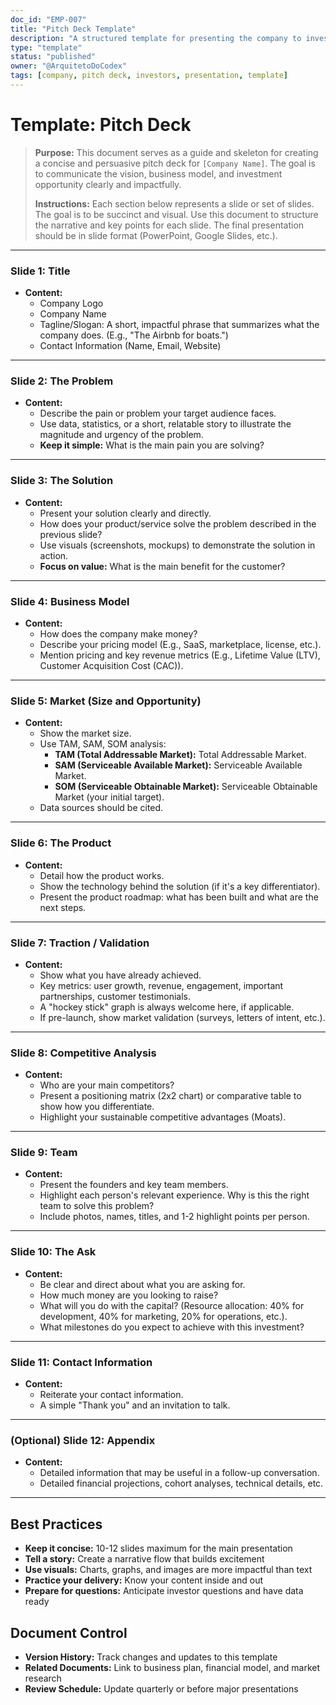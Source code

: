 ```yaml
---
doc_id: "EMP-007"
title: "Pitch Deck Template"
description: "A structured template for presenting the company to investors, clients, and partners, covering key business points in a concise and persuasive manner."
type: "template"
status: "published"
owner: "@ArquitetoDoCodex"
tags: [company, pitch deck, investors, presentation, template]
---
```


# Template: Pitch Deck

> **Purpose:** This document serves as a guide and skeleton for creating a concise and persuasive pitch deck for `[Company Name]`. The goal is to communicate the vision, business model, and investment opportunity clearly and impactfully.
> 
> **Instructions:** Each section below represents a slide or set of slides. The goal is to be succinct and visual. Use this document to structure the narrative and key points for each slide. The final presentation should be in slide format (PowerPoint, Google Slides, etc.).

---

### **Slide 1: Title**

*   **Content:**
    *   Company Logo
    *   Company Name
    *   Tagline/Slogan: A short, impactful phrase that summarizes what the company does. (E.g., "The Airbnb for boats.")
    *   Contact Information (Name, Email, Website)

---

### **Slide 2: The Problem**

*   **Content:**
    *   Describe the pain or problem your target audience faces.
    *   Use data, statistics, or a short, relatable story to illustrate the magnitude and urgency of the problem.
    *   **Keep it simple:** What is the main pain you are solving?

---

### **Slide 3: The Solution**

*   **Content:**
    *   Present your solution clearly and directly.
    *   How does your product/service solve the problem described in the previous slide?
    *   Use visuals (screenshots, mockups) to demonstrate the solution in action.
    *   **Focus on value:** What is the main benefit for the customer?

---

### **Slide 4: Business Model**

*   **Content:**
    *   How does the company make money?
    *   Describe your pricing model (E.g., SaaS, marketplace, license, etc.).
    *   Mention pricing and key revenue metrics (E.g., Lifetime Value (LTV), Customer Acquisition Cost (CAC)).

---

### **Slide 5: Market (Size and Opportunity)**

*   **Content:**
    *   Show the market size.
    *   Use TAM, SAM, SOM analysis:
        *   **TAM (Total Addressable Market):** Total Addressable Market.
        *   **SAM (Serviceable Available Market):** Serviceable Available Market.
        *   **SOM (Serviceable Obtainable Market):** Serviceable Obtainable Market (your initial target).
    *   Data sources should be cited.

---

### **Slide 6: The Product**

*   **Content:**
    *   Detail how the product works.
    *   Show the technology behind the solution (if it's a key differentiator).
    *   Present the product roadmap: what has been built and what are the next steps.

---

### **Slide 7: Traction / Validation**

*   **Content:**
    *   Show what you have already achieved.
    *   Key metrics: user growth, revenue, engagement, important partnerships, customer testimonials.
    *   A "hockey stick" graph is always welcome here, if applicable.
    *   If pre-launch, show market validation (surveys, letters of intent, etc.).

---

### **Slide 8: Competitive Analysis**

*   **Content:**
    *   Who are your main competitors?
    *   Present a positioning matrix (2x2 chart) or comparative table to show how you differentiate.
    *   Highlight your sustainable competitive advantages (Moats).

---

### **Slide 9: Team**

*   **Content:**
    *   Present the founders and key team members.
    *   Highlight each person's relevant experience. Why is this the right team to solve this problem?
    *   Include photos, names, titles, and 1-2 highlight points per person.

---

### **Slide 10: The Ask**

*   **Content:**
    *   Be clear and direct about what you are asking for.
    *   How much money are you looking to raise?
    *   What will you do with the capital? (Resource allocation: 40% for development, 40% for marketing, 20% for operations, etc.).
    *   What milestones do you expect to achieve with this investment?

---

### **Slide 11: Contact Information**

*   **Content:**
    *   Reiterate your contact information.
    *   A simple "Thank you" and an invitation to talk.

---

### **(Optional) Slide 12: Appendix**

*   **Content:**
    *   Detailed information that may be useful in a follow-up conversation.
    *   Detailed financial projections, cohort analyses, technical details, etc.

---

## Best Practices

*   **Keep it concise:** 10-12 slides maximum for the main presentation
*   **Tell a story:** Create a narrative flow that builds excitement
*   **Use visuals:** Charts, graphs, and images are more impactful than text
*   **Practice your delivery:** Know your content inside and out
*   **Prepare for questions:** Anticipate investor questions and have data ready

## Document Control

*   **Version History:** Track changes and updates to this template
*   **Related Documents:** Link to business plan, financial model, and market research
*   **Review Schedule:** Update quarterly or before major presentations